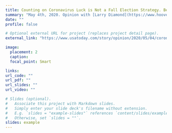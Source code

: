 ```yaml
---
title: Counting on Coronavirus Luck is Not a Fall Election Strategy. Best Bet is Vote by Mail.
summary: "May 4th, 2020. Opinion with [Larry Diamond](https://www.hoover.org/profiles/larry-diamond). *Vote by mail is not a partisan plot, it's critical infrastructure to assure a safe election in a pandemic. Now is the time to invest and prepare.*"
date: ""
profile: false

# Optional external URL for project (replaces project detail page).
external_link: "https://www.usatoday.com/story/opinion/2020/05/04/coronavirus-election-prepare-mail-voting-save-democracy-column/3074702001/"

image:
  placement: 2
  caption: 
  focal_point: Smart

links:
url_code: ""
url_pdf: ""
url_slides: ""
url_video: ""

# Slides (optional).
#   Associate this project with Markdown slides.
#   Simply enter your slide deck's filename without extension.
#   E.g. `slides = "example-slides"` references `content/slides/example-slides.md`.
#   Otherwise, set `slides = ""`.
slides: example
---
```

